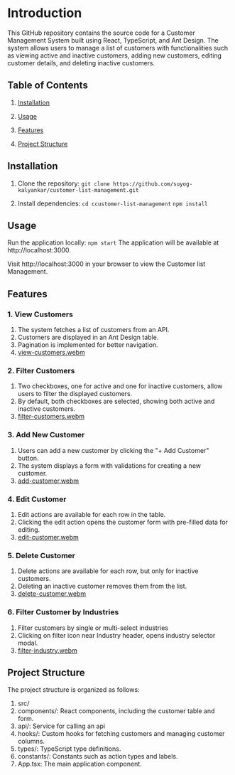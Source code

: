 # Introduction
This GitHub repository contains the source code for a Customer Management System built using React, TypeScript, and Ant Design. The system allows users to manage a list of customers with functionalities such as viewing active and inactive customers, adding new customers, editing customer details, and deleting inactive customers.

## Table of Contents
1. [Installation](link)

2. [Usage](link)

3. [Features](link)

4. [Project Structure](link)

## Installation
1. Clone the repository:
```git clone https://github.com/suyog-kalyankar/customer-list-management.git```

2. Install dependencies:
```cd ccustomer-list-management```
```npm install```
## Usage
Run the application locally:
```npm start```
The application will be available at http://localhost:3000.

Visit http://localhost:3000 in your browser to view the Customer list Management.

## Features
### 1. View Customers
1. The system fetches a list of customers from an API.
2. Customers are displayed in an Ant Design table.
3. Pagination is implemented for better navigation.
4.  [view-customers.webm](https://github.com/suyog-kalyankar/customer-list-management/assets/30463183/37c2f775-e28d-4b11-912a-6190aa246138)


### 2. Filter Customers
1. Two checkboxes, one for active and one for inactive customers, allow users to filter the displayed customers.
2. By default, both checkboxes are selected, showing both active and inactive customers.
3. [filter-customers.webm](https://github.com/suyog-kalyankar/customer-list-management/assets/30463183/89ff5581-b8e8-4beb-bec6-0534cb0cce27)

 
### 3. Add New Customer
1. Users can add a new customer by clicking the "+ Add Customer" button.
2. The system displays a form with validations for creating a new customer.
3. [add-customer.webm](https://github.com/suyog-kalyankar/customer-list-management/assets/30463183/873b2140-46d3-41eb-84d1-d5e55b691042)


### 4. Edit Customer
1. Edit actions are available for each row in the table.
2. Clicking the edit action opens the customer form with pre-filled data for editing.
3. [edit-customer.webm](https://github.com/suyog-kalyankar/customer-list-management/assets/30463183/edb28fce-95a2-4124-a13f-0e116670268f)


### 5. Delete Customer
1. Delete actions are available for each row, but only for inactive customers.
2. Deleting an inactive customer removes them from the list.
3. [delete-customer.webm](https://github.com/suyog-kalyankar/customer-list-management/assets/30463183/0c6d203b-c5a1-4bcb-9507-4c651615781b)


### 6. Filter Customer by Industries
1. Filter customers by single or multi-select industries
2. Clicking on filter icon near Industry header, opens industry selector modal.
3. [filter-industry.webm](https://github.com/suyog-kalyankar/customer-list-management/assets/30463183/3ee8eda6-bec9-427e-ae21-ce2c5ec02acb)


## Project Structure
The project structure is organized as follows:

1. src/
2. components/: React components, including the customer table and form.
3. api/: Service for calling an api
4. hooks/: Custom hooks for fetching customers and managing customer columns.
5. types/: TypeScript type definitions.
6. constants/: Constants such as action types and labels.
7. App.tsx: The main application component.



